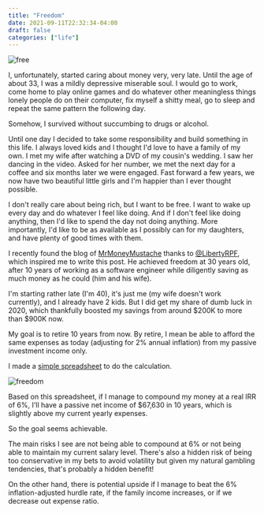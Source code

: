 ```yaml
---
title: "Freedom"
date: 2021-09-11T22:32:34-04:00
draft: false
categories: ["life"]
---
```


![free](/images/free.jpg)

I, unfortunately, started caring about money very, very late. Until the age of about 33, I was a mildly depressive miserable soul. I would go to work, come home to play online games and do whatever other meaningless things lonely people do on their computer, fix myself a shitty meal, go to sleep and repeat the same pattern the following day.

Somehow, I survived without succumbing to drugs or alcohol. 

Until one day I decided to take some responsibility and build something in this life. I always loved kids and I thought I'd love to have a family of my own. I met my wife after watching a DVD of my cousin's wedding. I saw her dancing in the video. Asked for her number, we met the next day for a coffee and six months later we were engaged. Fast forward a few years, we now have two beautiful little girls and I'm happier than I ever thought possible.

I don't really care about being rich, but I want to be free. I want to wake up every day and do whatever I feel like doing. And if I don't feel like doing anything, then I'd like to spend the day not doing anything. More importantly, I'd like to be as available as I possibly can for my daughters, and have plenty of good times with them.

I recently found the blog of [MrMoneyMustache](https://www.mrmoneymustache.com/) thanks to [@LibertyRPF](https://twitter.com/LibertyRPF), which inspired me to write this post. He achieved freedom at 30 years old, after 10 years of working as a software engineer while diligently saving as much money as he could (him and his wife).

I'm starting rather late (I'm 40), it's just me (my wife doesn't work currently), and I already have 2 kids. But I did get my share of dumb luck in 2020, which thankfully boosted my savings from around $200K to more than $900K now.

My goal is to retire 10 years from now. By retire, I mean be able to afford the same expenses as today (adjusting for 2% annual inflation) from my passive investment income only.

I made a [simple spreadsheet](https://docs.google.com/spreadsheets/d/16kqaywKaysYlm5DdLk_dpDJ71moQtbqu/edit?usp=sharing&ouid=116309796777863581135&rtpof=true&sd=true) to do the calculation. 

![freedom](/images/freedom.png)

Based on this spreadsheet, if I manage to compound my money at a real IRR of 6%, I'll have a passive net income of $67,630 in 10 years, which is slightly above my current yearly expenses.

So the goal seems achievable. 

The main risks I see are not being able to compound at 6% or not being able to maintain my current salary level. There's also a hidden risk of being too conservative in my bets to avoid volatility but given my natural gambling tendencies, that's probably a hidden benefit!

On the other hand, there is potential upside if I manage to beat the 6% inflation-adjusted hurdle rate, if the family income increases, or if we decrease out expense ratio.